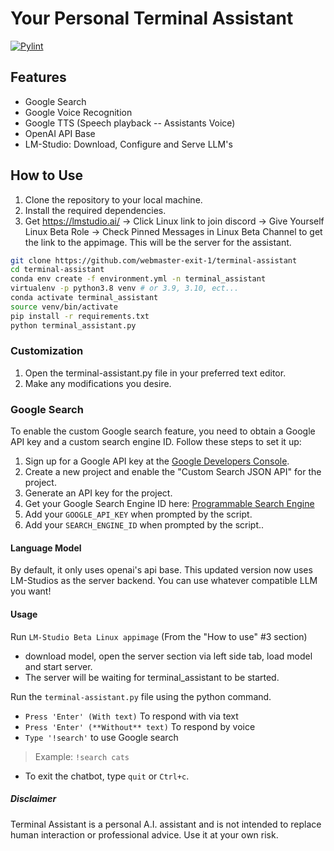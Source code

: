 # Your Personal Terminal Assistant

[![Pylint](https://github.com/webmaster-exit-1/terminal-assistant/actions/workflows/pylint.yml/badge.svg)](https://github.com/webmaster-exit-1/terminal-assistant/actions/workflows/pylint.yml)

## Features

* Google Search </br>
* Google Voice Recognition </br>
* Google TTS (Speech playback -- Assistants Voice) </br>
* OpenAI API Base
* LM-Studio: Download, Configure and Serve LLM's

## How to Use

1. Clone the repository to your local machine. </br>
2. Install the required dependencies.
3. Get https://lmstudio.ai/ -> Click Linux link to join discord -> Give Yourself Linux Beta Role -> Check Pinned Messages in Linux Beta Channel to get the link to the appimage. This will be the server for the assistant.

```bash
git clone https://github.com/webmaster-exit-1/terminal-assistant
cd terminal-assistant
conda env create -f environment.yml -n terminal_assistant
virtualenv -p python3.8 venv # or 3.9, 3.10, ect...
conda activate terminal_assistant
source venv/bin/activate
pip install -r requirements.txt
python terminal_assistant.py
```

### Customization

1. Open the terminal-assistant.py file in your preferred text editor. </br>
2. Make any modifications you desire.

### Google Search

To enable the custom Google search feature, you need to obtain a Google API key and a custom search engine ID. Follow these steps to set it up: </br>

1. Sign up for a Google API key at the [Google Developers Console](https://console.developers.google.com/). </br>
2. Create a new project and enable the "Custom Search JSON API" for the project. </br>
3. Generate an API key for the project. </br>
4. Get your Google Search Engine ID here: [Programmable Search Engine](https://programmablesearchengine.google.com/controlpanel/all) </br>
5. Add your `GOOGLE_API_KEY` when prompted by the script. </br>
6. Add your `SEARCH_ENGINE_ID` when prompted by the script..

#### Language Model

By default, it only uses openai's api base. This updated version now uses LM-Studios as the server backend. You can use whatever compatible LLM you want!

#### Usage

Run `LM-Studio Beta Linux appimage` (From the "How to use" #3 section) </br>
- download model, open the server section via left side tab, load model and start server. </br>
- The server will be waiting for terminal_assistant to be started. </br>

Run the `terminal-assistant.py` file using the python command. </br>
* `Press 'Enter' (With text)` To respond with via text </br>
* `Press 'Enter' (**Without** text)` To respond by voice </br>
* `Type '!search'` to use Google search </br>
> Example: `!search cats` </br>
* To exit the chatbot, type `quit` or `Ctrl+c`.

##### Disclaimer

Terminal Assistant is a personal A.I. assistant and is not intended to replace human interaction or professional advice. Use it at your own risk.
